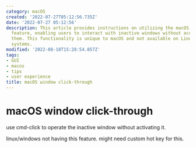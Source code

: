 ```yaml
---
category: macOS
created: '2022-07-27T05:12:56.735Z'
date: '2022-07-27 05:12:56'
description: This article provides instructions on utilizing the macOS command-click
  feature, enabling users to interact with inactive windows without accidentally activating
  them. This functionality is unique to macOS and not available on Linux or Windows
  systems.
modified: '2022-08-18T15:28:54.857Z'
tags:
- GUI
- macos
- tips
- user experience
title: macOS window click-through
---
```


# macOS window click-through

use cmd-click to operate the inactive window without activating it.

linux/windows not having this feature. might need custom hot key for this.

